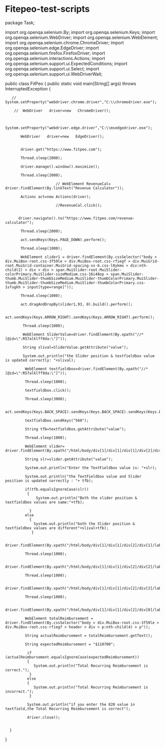 # Fitepeo-test-scripts


package Task;

import org.openqa.selenium.By;
import org.openqa.selenium.Keys;
import org.openqa.selenium.WebDriver;
import org.openqa.selenium.WebElement;
import org.openqa.selenium.chrome.ChromeDriver;
import org.openqa.selenium.edge.EdgeDriver;
import org.openqa.selenium.firefox.FirefoxDriver;
import org.openqa.selenium.interactions.Actions;
import org.openqa.selenium.support.ui.ExpectedConditions;
import org.openqa.selenium.support.ui.Select;
import org.openqa.selenium.support.ui.WebDriverWait;


public class FitPeo 
 {
	public static void main(String[] args) throws InterruptedException 
	{
		
       //   System.setProperty("webdriver.chrome.driver","C:\\chromedriver.exe");
		
	    //  WebDriver   driver=new   ChromeDriver();
		
		
		   System.setProperty("webdriver.edge.driver","C:\\msedgedriver.exe");
		
	       WebDriver   driver=new   EdgeDriver();
		
	    
           driver.get("https://www.fitpeo.com");
      
           Thread.sleep(2000);
		
	   	   driver.manage().window().maximize();
		  
		   Thread.sleep(2000);
		  
		                   // WebElement RevenueCal= driver.findElement(By.linkText("Revenue Calculator"));
		  
		   Actions act=new Actions(driver);
		  
		                   //RevenueCal.click();
		  
		  
		  driver.navigate().to("https://www.fitpeo.com/revenue-calculator");
		  
		   Thread.sleep(2000);
		   
		   act.sendKeys(Keys.PAGE_DOWN).perform();
		   
		   Thread.sleep(1000); 
		   
		   WebElement slider1 = driver.findElement(By.cssSelector("body > div.MuiBox-root.css-3f59le > div.MuiBox-root.css-rfiegf > div.MuiGrid-root.MuiGrid-container.MuiGrid-spacing-xs-6.css-l0ykmo > div:nth-child(2) > div > div > span.MuiSlider-root.MuiSlider-colorPrimary.MuiSlider-sizeMedium.css-16i48op > span.MuiSlider-thumb.MuiSlider-thumbSizeMedium.MuiSlider-thumbColorPrimary.MuiSlider-thumb.MuiSlider-thumbSizeMedium.MuiSlider-thumbColorPrimary.css-1sfugkh > input[type=range]"));
	       
		   Thread.sleep(1000); 
		   
	       act.dragAndDropBy(slider1,93, 0).build().perform();
		   
	       act.sendKeys(Keys.ARROW_RIGHT).sendKeys(Keys.ARROW_RIGHT).perform();
	       
	        Thread.sleep(1000);
	        
	        WebElement SliderValue=driver.findElement(By.xpath("//*[@id=\":R57alklff9da:\"]"));
	        
	        String slival=SliderValue.getAttribute("value");
	        
	        System.out.println("the Slider position & textfieldbox value is updated correctly: "+slival);
		 
		     WebElement textfieldbox=driver.findElement(By.xpath("//*[@id=\":R57alklff9da:\"]"));
		
		     Thread.sleep(1000);

		     textfieldbox.click();
	        
	         Thread.sleep(3000); 
	        
	         act.sendKeys(Keys.BACK_SPACE).sendKeys(Keys.BACK_SPACE).sendKeys(Keys.BACK_SPACE).perform();
		  
	         textfieldbox.sendKeys("560");
	        
	         String tfb=textfieldbox.getAttribute("value");
	         
	         Thread.sleep(1000);
	        
	         WebElement slider= driver.findElement(By.xpath("/html/body/div[1]/div[1]/div[1]/div[2]/div/div/span[1]/span[3]/input"));
	        
	         String slr=slider.getAttribute("value");
	        
	         System.out.println("Enter the TextFieldbox value is: "+slr);
	        
	         System.out.println("the TextFieldbox value and Slider position is updated correctly : "+ tfb);
	        
	         if(tfb.equalsIgnoreCase(slr))
	          {
	        	  System.out.println("Both the slider position & textfieldbox values are same:"+tfb);
	        	 
	           }
	         else
	           {
	        	 System.out.println("both the Slider position & textfieldbox values are different"+slival+tfb);
	            }
	        
	         driver.findElement(By.xpath("/html/body/div[1]/div[1]/div[2]/div[1]/label/span[1]/input")).click();

	         Thread.sleep(1000);
	        
	         driver.findElement(By.xpath("/html/body/div[1]/div[1]/div[2]/div[2]/label/span[1]/input")).click();
	        
	         Thread.sleep(1000);
	        
	         driver.findElement(By.xpath("/html/body/div[1]/div[1]/div[2]/div[3]/label/span[1]/input")).click();
	        
	         Thread.sleep(1000);
	        
	         driver.findElement(By.xpath("/html/body/div[1]/div[1]/div[2]/div[8]/label/span[1]/input")).click();

	         WebElement totalReimbursement = driver.findElement(By.cssSelector("body > div.MuiBox-root.css-3f59le > div.MuiBox-root.css-rfiegf > header > div > p:nth-child(4) > p"));
	         
	         String actualReimbursement = totalReimbursement.getText();
	         
	         String expectedReimbursement = "$110700";
	         
	          if (actualReimbursement.equalsIgnoreCase(expectedReimbursement))
	          {
	             System.out.println("Total Recurring Reimbursement is correct.");
	           }
	          else
	          {
	             System.out.println("Total Recurring Reimbursement is incorrect.");
	           }

	          System.out.println("if you enter the 820 value in textfield,the Total Recurring Reimbursement is correct");
	          
			  driver.close();
			  

      }
 }
